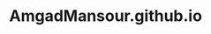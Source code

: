 # AmgadMansour.github.io

<a href="https://github.com/AmgadMansour/AmgadMansour.github.io/blob/master/CV_Amgad_Mansour.pdf"></a>	
